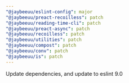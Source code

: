 ```yaml
---
"@jaybeeuu/eslint-config": major
"@jaybeeuu/preact-recoilless": patch
"@jaybeeuu/reading-time-cli": patch
"@jaybeeuu/preact-async": patch
"@jaybeeuu/recoilless": patch
"@jaybeeuu/utilities": patch
"@jaybeeuu/compost": patch
"@jaybeeuu/conv": patch
"@jaybeeuu/is": patch
---
```


Update dependencies, and update to eslint 9.0
